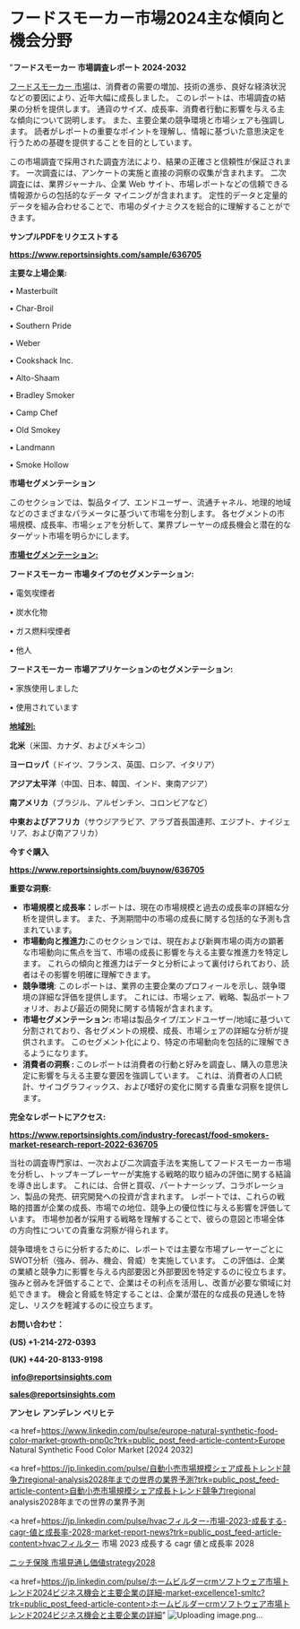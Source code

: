 # フードスモーカー市場2024主な傾向と機会分野

"<strong>フードスモーカー 市場調査レポート 2024-2032</strong>

<a href=https://www.reportsinsights.com/sample/636705>フードスモーカー 市場</a>は、消費者の需要の増加、技術の進歩、良好な経済状況などの要因により、近年大幅に成長しました。 このレポートは、市場調査の結果の分析を提供します。 通貨のサイズ、成長率、消費者行動に影響を与える主な傾向について説明します。 また、主要企業の競争環境と市場シェアも強調します。 読者がレポートの重要なポイントを理解し、情報に基づいた意思決定を行うための基礎を提供することを目的としています。

この市場調査で採用された調査方法により、結果の正確さと信頼性が保証されます。 一次調査には、アンケートの実施と直接の洞察の収集が含まれます。 二次調査には、業界ジャーナル、企業 Web サイト、市場レポートなどの信頼できる情報源からの包括的なデータ マイニングが含まれます。 定性的データと定量的データを組み合わせることで、市場のダイナミクスを総合的に理解することができます。

<strong><b>サンプルPDFをリクエストする</b></strong>

<a href=https://www.reportsinsights.com/sample/636705><strong><u>https://www.reportsinsights.com/sample/636705</u></strong></a>

<strong>主要な上場企業:</strong>

• Masterbuilt

• Char-Broil

• Southern Pride

• Weber

• Cookshack Inc.

• Alto-Shaam

• Bradley Smoker

• Camp Chef

• Old Smokey

• Landmann

• Smoke Hollow

<strong>市場セグメンテーション</strong>

このセクションでは、製品タイプ、エンドユーザー、流通チャネル、地理的地域などのさまざまなパラメータに基づいて市場を分割します。 各セグメントの市場規模、成長率、市場シェアを分析して、業界プレーヤーの成長機会と潜在的なターゲット市場を明らかにします。

<strong><u>市場セグメンテーション</u></strong><strong><u>:</u></strong>

<strong>フードスモーカー 市場タイプのセグメンテーション:</strong>

• 電気喫煙者

• 炭水化物

• ガス燃料喫煙者

• 他人

<strong>フードスモーカー 市場アプリケーションのセグメンテーション:</strong>

• 家族使用しました

• 使用されています

<strong><u>地域別</u></strong><strong><u>:</u></strong>

<strong>北米</strong>（米国、カナダ、およびメキシコ）

<strong>ヨーロッパ</strong>（ドイツ、フランス、英国、ロシア、イタリア）

<strong>アジア太平洋</strong>（中国、日本、韓国、インド、東南アジア）

<strong>南アメリカ</strong>（ブラジル、アルゼンチン、コロンビアなど）

<strong>中東およびアフリカ</strong>（サウジアラビア、アラブ首長国連邦、エジプト、ナイジェリア、および南アフリカ）

<strong>今すぐ購入</strong>

<a href=https://www.reportsinsights.com/buynow/636705><strong><u>https://www.reportsinsights.com/buynow/636705</u></strong></a>

<strong>重要な洞察:</strong>
<ul>
  <li><strong>市場規模と成長率：</strong>レポートは、現在の市場規模と過去の成長率の詳細な分析を提供します。 また、予測期間中の市場の成長に関する包括的な予測も含まれています。</li>
  <li><strong>市場動向と推進力:</strong>このセクションでは、現在および新興市場の両方の顕著な市場動向に焦点を当て、市場の成長に影響を与える主要な推進力を特定します。 これらの傾向と推進力はデータと分析によって裏付けられており、読者はその影響を明確に理解できます。</li>
  <li><strong>競争環境</strong>: このレポートは、業界の主要企業のプロフィールを示し、競争環境の詳細な評価を提供します。 これには、市場シェア、戦略、製品ポートフォリオ、および最近の開発に関する情報が含まれます。</li>
  <li><strong>市場セグメンテーション: </strong>市場は製品タイプ/エンドユーザー/地域に基づいて分割されており、各セグメントの規模、成長、市場シェアの詳細な分析が提供されます。 このセグメント化により、特定の市場動向を包括的に理解できるようになります。</li>
  <li><strong>消費者の洞察 : </strong>このレポートは消費者の行動と好みを調査し、購入の意思決定に影響を与える主要な要因を強調しています。 これは、消費者の人口統計、サイコグラフィックス、および嗜好の変化に関する貴重な洞察を提供します。</li>
</ul>
<strong>完全なレポートにアクセス:</strong>

<a href=https://www.reportsinsights.com/industry-forecast/food-smokers-market-research-report-2022-636705><strong><u><b>https://www.reportsinsights.com/industry-forecast/food-smokers-market-research-report-2022-636705</b></u></strong></a>

当社の調査専門家は、一次および二次調査手法を実施してフードスモーカー市場を分析し、トップキープレーヤーが実施する戦略的取り組みの評価に関する結論を導き出します。 これには、合併と買収、パートナーシップ、コラボレーション、製品の発売、研究開発への投資が含まれます。 レポートでは、これらの戦略的措置が企業の成長、市場での地位、競争上の優位性に与える影響を評価しています。 市場参加者が採用する戦略を理解することで、彼らの意図と市場全体の方向性についての貴重な洞察が得られます。

競争環境をさらに分析するために、レポートでは主要な市場プレーヤーごとにSWOT分析（強み、弱み、機会、脅威）を実施しています。 この評価は、企業の業績と競争力に影響を与える内部要因と外部要因を特定するのに役立ちます。 強みと弱みを評価することで、企業はその利点を活用し、改善が必要な領域に対処できます。 機会と脅威を特定することは、企業が潜在的な成長の見通しを特定し、リスクを軽減するのに役立ちます。

<strong>お問い合わせ：</strong>

<strong>(US) +1-214-272-0393</strong>

<strong>(UK) +44-20-8133-9198</strong>

<strong> </strong><a href=info@reportsinsights.com><strong><u>info@reportsinsights.com</u></strong></a>

<a href=sales@reportsinsights.com><strong><u>sales@reportsinsights.com</u></strong></a>

<strong>アンセレ アンデレン ベリヒテ</strong>

<a href=https://www.linkedin.com/pulse/europe-natural-synthetic-food-color-market-growth-pnp0c?trk=public_post_feed-article-content>Europe Natural Synthetic Food Color Market [2024 2032]</a>

<a href=https://jp.linkedin.com/pulse/自動小売市場規模シェア成長トレンド競争力regional-analysis2028年までの世界の業界予測?trk=public_post_feed-article-content>自動小売市場規模シェア成長トレンド競争力regional analysis2028年までの世界の業界予測</a>

<a href=https://jp.linkedin.com/pulse/hvacフィルター-市場-2023-成長する-cagr-値と成長率-2028-market-report-news?trk=public_post_feed-article-content>hvacフィルター 市場 2023 成長する cagr 値と成長率 2028</a>

<a href=https://www.linkedin.com/pulse/ニッチ保険-市場見通し価値strategy2028-community-market-research/>ニッチ保険 市場見通し価値strategy2028</a>

<a href=https://jp.linkedin.com/pulse/ホームビルダーcrmソフトウェア市場トレンド2024ビジネス機会と主要企業の詳細-market-excellence1-smltc?trk=public_post_feed-article-content>ホームビルダーcrmソフトウェア市場トレンド2024ビジネス機会と主要企業の詳細</a>"
![Uploading image.png…]()
